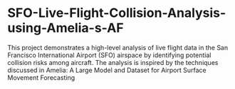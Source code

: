 # SFO-Live-Flight-Collision-Analysis-using-Amelia-s-AF
This project demonstrates a high-level analysis of live flight data in the San Francisco International Airport (SFO) airspace by identifying potential collision risks among aircraft. The analysis is inspired by the techniques discussed in Amelia: A Large Model and Dataset for Airport Surface Movement Forecasting 
